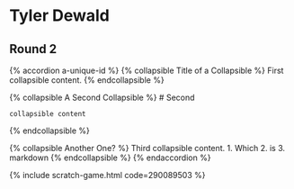 # Tyler Dewald
## Round 2
{% accordion a-unique-id %}
  {% collapsible Title of a Collapsible %}
    First collapsible content.
  {% endcollapsible %}

  {% collapsible A Second Collapsible %}
    # Second

    collapsible content
  {% endcollapsible %}

  {% collapsible Another One? %}
    Third collapsible content.
    1. Which
    2. is
    3. markdown
  {% endcollapsible %}
{% endaccordion %}

{% include scratch-game.html code=290089503 %}

